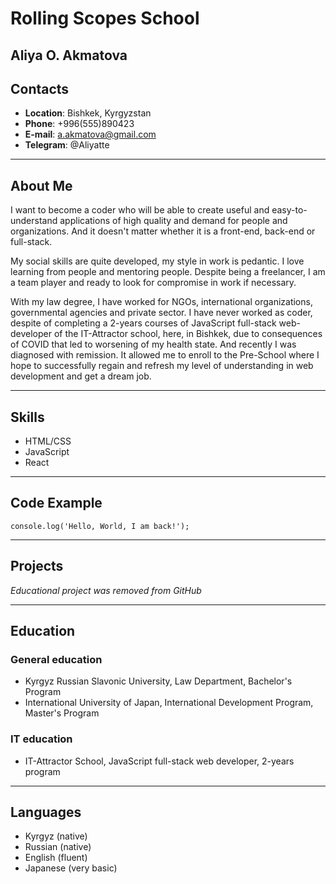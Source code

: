 # **Rolling Scopes School**


## **Aliya O. Akmatova**


## **Contacts**

- **Location**: Bishkek, Kyrgyzstan
- **Phone**: +996(555)890423
- **E-mail**: a.akmatova@gmail.com
- **Telegram**: @Aliyatte
------------------------------------------------------------------------------------------------------------------------

## **About Me**

I want to become a coder who will be able to create useful and easy-to-understand applications of high quality and 
demand for people and organizations. And it doesn't matter whether it is a front-end, back-end or full-stack.

My social skills are quite developed, my style in work is pedantic. I love learning from people and mentoring people.
Despite being a freelancer, I am a team player and ready to look for compromise in work if necessary.

With my law degree, I have worked for NGOs, international organizations, governmental agencies and private sector. 
I have never worked as coder, despite of completing a 2-years courses of JavaScript full-stack web-developer of the 
IT-Attractor school, here, in Bishkek, due to consequences of COVID that led to worsening of my health state. And 
recently I was diagnosed with remission. It allowed me to enroll to the Pre-School where I hope to successfully regain
and refresh my level of understanding in web development and get a dream job.

------------------------------------------------------------------------------------------------------------------------

## **Skills**

- HTML/CSS
- JavaScript
- React

------------------------------------------------------------------------------------------------------------------------

## **Code Example**

`console.log('Hello, World, I am back!');`

------------------------------------------------------------------------------------------------------------------------

## **Projects**

*Educational project was removed from GitHub*

------------------------------------------------------------------------------------------------------------------------

## **Education**

### **General education**

- Kyrgyz Russian Slavonic University, Law Department, Bachelor's Program
- International University of Japan, International Development Program, Master's Program

### **IT education**

- IT-Attractor School, JavaScript full-stack web developer, 2-years program

------------------------------------------------------------------------------------------------------------------------

## **Languages**

- Kyrgyz (native)
- Russian (native)
- English (fluent)
- Japanese (very basic)
  
